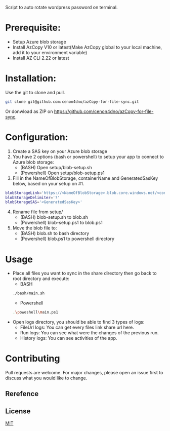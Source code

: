 Script to auto rotate wordpress password on terminal.

# Prerequisite:
- Setup Azure blob storage
- Install AzCopy V10 or latest(Make AzCopy global to your local machine, add it to your environment variable)
- Install AZ CLI 2.22 or latest

# Installation:
Use the git to clone and pull.
```bash
git clone git@github.com:cenon4dno/azCopy-for-file-sync.git
```
Or donwload as ZIP on https://github.com/cenon4dno/azCopy-for-file-sync.

# Configuration:
1. Create a SAS key on your Azure blob storage      
2. You have 2 options (bash or powershell) to setup your app to connect to Azure blob storage:
    - (BASH) Open setup/blob-setup.sh 
    - (Powershell) Open setup/blob-setup.ps1
3. Fill in the NameOfBlobStorage, containerName and GeneratedSasKey below, based on your setup on #1. 
```bash
blobStorageLink='https://<NameOfBlobStorage>.blob.core.windows.net/<containerName>'
blobStorageDelimiter='?'
blobStorageSAS='<GeneratedSasKey>'
```
4. Rename file from setup/
    - (BASH) blob-setup.sh to blob.sh
    - (Powershell) blob-setup.ps1 to blob.ps1
5. Move the blob file to:
    - (BASH) blob.sh to bash directory
    - (Powershell) blob.ps1 to powershell directory

# Usage
- Place all files you want to sync in the share directory then go back to root directory and execute:
    - BASH
    ```bash
    ./bash/main.sh
    ```
    - Powershell
    ```bash
    .\poweshell\main.ps1
    ```
- Open logs directory, you should be able to find 3 types of logs:
    - FileUrl logs: You can get every files link share url here.
    - Run logs: You can see what were the changes of the previous run.
    - History logs: You can see activities of the app.

# Contributing
Pull requests are welcome. For major changes, please open an issue first to discuss what you would like to change.

## Rerefence


## License
[MIT](https://choosealicense.com/licenses/mit/)
